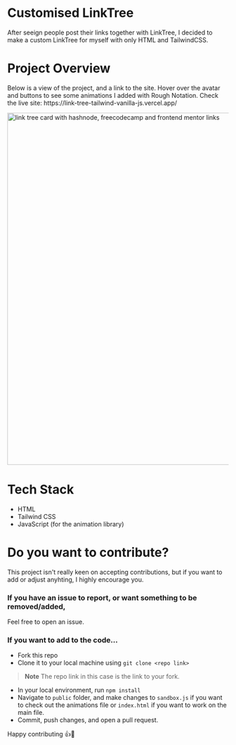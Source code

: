 # Customised LinkTree

After seeign people post their links together with LinkTree, I decided to make a custom LinkTree for myself with only HTML and TailwindCSS.

# Project Overview

<p> Below is a view of the project, and a link to the site. Hover over the avatar and buttons to see some animations I added with Rough Notation. Check the live site: https://link-tree-tailwind-vanilla-js.vercel.app/ </p>

<img src="https://user-images.githubusercontent.com/81039882/186658920-1239782c-bf86-4f46-b589-09a8214b60d4.png" alt="link tree card with hashnode, freecodecamp and frontend mentor links" width="800" align="center"/>

# Tech Stack

- HTML
- Tailwind CSS
- JavaScript (for the animation library)

# Do you want to contribute?

This project isn't really keen on accepting contributions, but if you want to add or adjust anyhting, I highly encourage you.

### If you have an issue to report, or want something to be removed/added,
Feel free to open an issue.

### If you want to add to the code...
- Fork this repo
- Clone it to your local machine using `git clone <repo link>` 

> **Note**
> The repo link in this case is the link to your fork.

- In your local environment, run `npm install`
- Navigate to `public` folder, and make changes to `sandbox.js` if you want to check out the animations file or `index.html` if you want to work on the main file.
- Commit, push changes, and open a pull request.

Happy contributing :+1::100:
